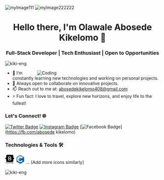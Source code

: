 ![myImage111](https://github.com/kiki-eng/kiki-eng/assets/62561450/36dc1255-bb5c-4a32-b0c0-417b4fd3baba)
![myImage222222](https://github.com/kiki-eng/kiki-eng/assets/62561450/d31d55f8-c433-41b2-ab79-50f8e212381a)


<h1 align="center">Hello there, I'm Olawale Abosede Kikelomo 👋</h1>
<h3 align="center">Full-Stack Developer | Tech Enthusiast | Open to Opportunities</h3>

<p align="left"> <img src="https://komarev.com/ghpvc/?username=kiki-eng&label=Profile%20Views&color=0e75b6&style=flat" alt="kiki-eng" /> </p>

<img align="right" alt="Coding" width="400" src="https://p4.wallpaperbetter.com/wallpaper/749/308/1001/anime-code-wallpaper-preview.jpg">

- 🌱 I’m constantly learning new technologies and working on personal projects.
- 🤝 Always open to collaborate on innovative projects.
- 📫 Reach out to me at: [abosedekikelomo408@gmail.com](mailto:abosedekikelomo408@gmail.com)
- ⚡ Fun fact: I love to travel, explore new horizons, and enjoy life to the fullest!

### Let's Connect! 🌐
[![Twitter Badge](https://img.shields.io/twitter/follow/kike_lawale?logo=twitter&style=for-the-badge)](https://twitter.com/kike_lawale)
[![Instagram Badge](https://img.shields.io/badge/-kikel0m0-purple?style=for-the-badge&logo=instagram&logoColor=white)](https://instagram.com/kikel0m0)
[![Facebook Badge](https://img.shields.io/badge/-abosede%20kikelomo-blue?style=for-the-badge&logo=facebook&logoColor=white)](https://fb.com/abosede kikelomo)

### Technologies & Tools 🛠️
<code><img height="30" src="https://raw.githubusercontent.com/devicons/devicon/master/icons/bootstrap/bootstrap-plain-wordmark.svg"></code>
<code><img height="30" src="https://raw.githubusercontent.com/devicons/devicon/master/icons/c/c-original.svg"></code>
... [Add more icons similarly]
  
<p><img align="center" src="https://github-readme-streak-stats.herokuapp.com/?user=kiki-eng&" alt="kiki-eng" /></p>

